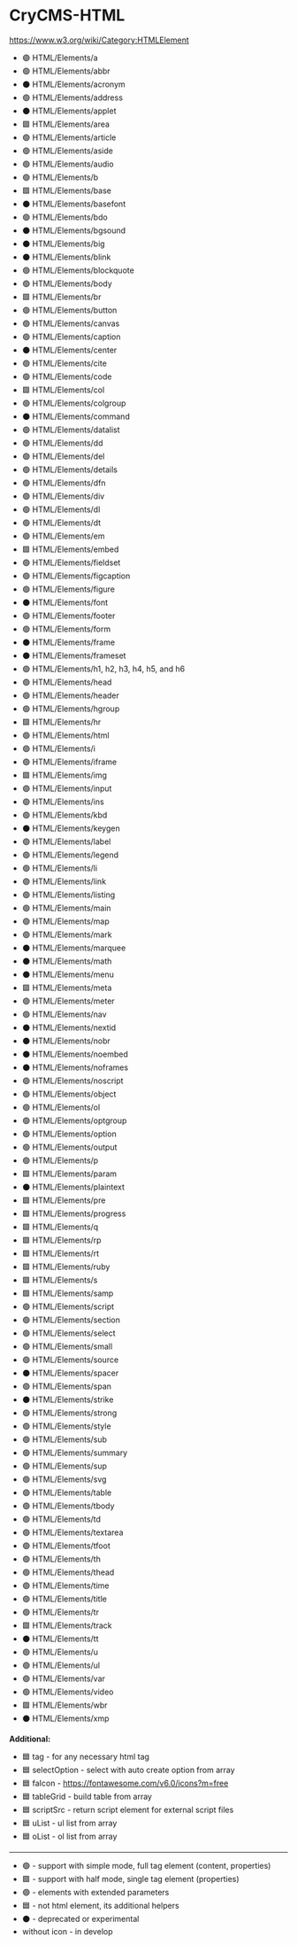 # CryCMS-HTML

https://www.w3.org/wiki/Category:HTMLElement

* :purple_circle: HTML/Elements/a
* :green_circle: HTML/Elements/abbr
* :black_circle: HTML/Elements/acronym
* :green_circle: HTML/Elements/address
* :black_circle: HTML/Elements/applet
* :green_square: HTML/Elements/area
* :green_circle: HTML/Elements/article
* :green_circle: HTML/Elements/aside
* :green_circle: HTML/Elements/audio
* :green_circle: HTML/Elements/b
* :green_square: HTML/Elements/base
* :black_circle: HTML/Elements/basefont
* :green_circle: HTML/Elements/bdo
* :black_circle: HTML/Elements/bgsound
* :black_circle: HTML/Elements/big
* :black_circle: HTML/Elements/blink
* :green_circle: HTML/Elements/blockquote
* :green_circle: HTML/Elements/body
* :green_square: HTML/Elements/br
* :green_circle: HTML/Elements/button
* :green_circle: HTML/Elements/canvas
* :green_circle: HTML/Elements/caption
* :black_circle: HTML/Elements/center
* :green_circle: HTML/Elements/cite
* :green_circle: HTML/Elements/code
* :green_square: HTML/Elements/col
* :green_circle: HTML/Elements/colgroup
* :black_circle: HTML/Elements/command
* :green_circle: HTML/Elements/datalist
* :green_circle: HTML/Elements/dd
* :green_circle: HTML/Elements/del
* :green_circle: HTML/Elements/details
* :green_circle: HTML/Elements/dfn
* :green_circle: HTML/Elements/div
* :green_circle: HTML/Elements/dl
* :green_circle: HTML/Elements/dt
* :green_circle: HTML/Elements/em
* :green_square: HTML/Elements/embed
* :green_circle: HTML/Elements/fieldset
* :green_circle: HTML/Elements/figcaption
* :green_circle: HTML/Elements/figure
* :black_circle: HTML/Elements/font
* :green_circle: HTML/Elements/footer
* :green_circle: HTML/Elements/form
* :black_circle: HTML/Elements/frame
* :black_circle: HTML/Elements/frameset
* :green_circle: HTML/Elements/h1, h2, h3, h4, h5, and h6
* :green_circle: HTML/Elements/head
* :green_circle: HTML/Elements/header
* :green_circle: HTML/Elements/hgroup
* :green_square: HTML/Elements/hr
* :green_circle: HTML/Elements/html
* :green_circle: HTML/Elements/i
* :green_circle: HTML/Elements/iframe
* :green_square: HTML/Elements/img
* :purple_circle: HTML/Elements/input
* :green_circle: HTML/Elements/ins
* :green_circle: HTML/Elements/kbd
* :black_circle: HTML/Elements/keygen
* :green_circle: HTML/Elements/label
* :green_circle: HTML/Elements/legend
* :green_circle: HTML/Elements/li
* :purple_circle: HTML/Elements/link
* :green_circle: HTML/Elements/listing
* :green_circle: HTML/Elements/main
* :green_circle: HTML/Elements/map
* :green_circle: HTML/Elements/mark
* :black_circle: HTML/Elements/marquee
* :black_circle: HTML/Elements/math
* :black_circle: HTML/Elements/menu
* :green_square: HTML/Elements/meta
* :green_circle: HTML/Elements/meter
* :green_circle: HTML/Elements/nav
* :black_circle: HTML/Elements/nextid
* :black_circle: HTML/Elements/nobr
* :black_circle: HTML/Elements/noembed
* :black_circle: HTML/Elements/noframes
* :green_circle: HTML/Elements/noscript
* :green_circle: HTML/Elements/object
* :green_circle: HTML/Elements/ol
* :green_circle: HTML/Elements/optgroup
* :purple_circle: HTML/Elements/option
* :green_circle: HTML/Elements/output
* :green_circle: HTML/Elements/p
* :green_square: HTML/Elements/param
* :black_circle: HTML/Elements/plaintext
* :green_square: HTML/Elements/pre
* :green_square: HTML/Elements/progress
* :green_square: HTML/Elements/q
* :green_square: HTML/Elements/rp
* :green_square: HTML/Elements/rt
* :green_square: HTML/Elements/ruby
* :green_square: HTML/Elements/s
* :green_square: HTML/Elements/samp
* :green_circle: HTML/Elements/script
* :green_circle: HTML/Elements/section
* :green_circle: HTML/Elements/select
* :green_circle: HTML/Elements/small
* :green_circle: HTML/Elements/source
* :black_circle: HTML/Elements/spacer
* :green_circle: HTML/Elements/span
* :black_circle: HTML/Elements/strike
* :green_circle: HTML/Elements/strong
* :green_circle: HTML/Elements/style
* :green_circle: HTML/Elements/sub
* :green_circle: HTML/Elements/summary
* :green_circle: HTML/Elements/sup
* :green_circle: HTML/Elements/svg
* :green_circle: HTML/Elements/table
* :green_circle: HTML/Elements/tbody
* :green_circle: HTML/Elements/td
* :green_circle: HTML/Elements/textarea
* :green_circle: HTML/Elements/tfoot
* :green_circle: HTML/Elements/th
* :green_circle: HTML/Elements/thead
* :green_circle: HTML/Elements/time
* :green_circle: HTML/Elements/title
* :green_circle: HTML/Elements/tr
* :green_square: HTML/Elements/track
* :black_circle: HTML/Elements/tt
* :green_circle: HTML/Elements/u
* :green_circle: HTML/Elements/ul
* :green_circle: HTML/Elements/var
* :green_circle: HTML/Elements/video
* :green_square: HTML/Elements/wbr
* :black_circle: HTML/Elements/xmp

**Additional:**

* :blue_square: tag - for any necessary html tag
* :blue_square: selectOption - select with auto create option from array
* :blue_square: faIcon - https://fontawesome.com/v6.0/icons?m=free
* :blue_square: tableGrid - build table from array
* :blue_square: scriptSrc - return script element for external script files
* :blue_square: uList - ul list from array
* :blue_square: oList - ol list from array

---

- :green_circle: - support with simple mode, full tag element (content, properties)
- :green_square: - support with half mode, single tag element (properties)
- :purple_circle: - elements with extended parameters
- :blue_square: - not html element, its additional helpers
- :black_circle: - deprecated or experimental
- without icon - in develop